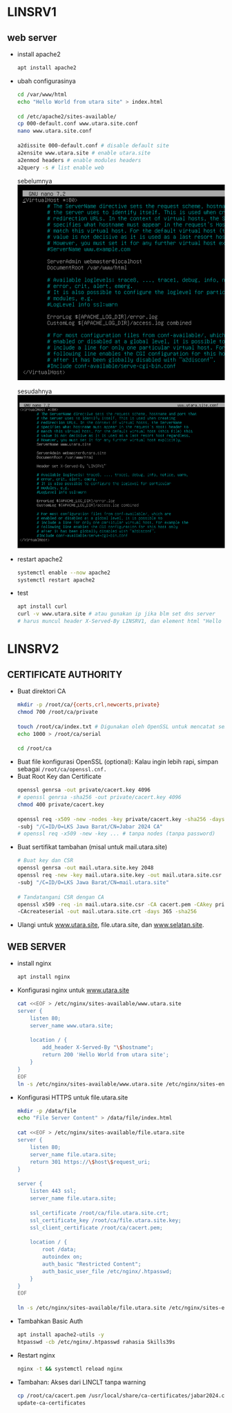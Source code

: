# LINSRV1
## web server
- install apache2
  ```bash
  apt install apache2
  ```
- ubah configurasinya
  ```bash
  cd /var/www/html
  echo "Hello World from utara site" > index.html

  cd /etc/apache2/sites-available/
  cp 000-default.conf www.utara.site.conf 
  nano www.utara.site.conf

  a2dissite 000-default.conf # disable default site
  a2ensite www.utara.site # enable utara.site
  a2enmod headers # enable modules headers
  a2query -s # list enable web
  ```

  sebelumnya \
  ![alt text](images/3_setup_web_server/image.png)

  sesudahnya \
  ![alt text](images/3_setup_web_server/image-1.png)

- restart apache2
  ```bash
  systemctl enable --now apache2
  systemctl restart apache2
  ```
- test
  ```bash
  apt install curl
  curl -v www.utara.site # atau gunakan ip jika blm set dns server
  # harus muncul header X-Served-By LINSRV1, dan element html "Hello World from utara site"
  ```

# LINSRV2
## CERTIFICATE AUTHORITY 
- Buat direktori CA
  ```bash
  mkdir -p /root/ca/{certs,crl,newcerts,private}
  chmod 700 /root/ca/private

  touch /root/ca/index.txt # Digunakan oleh OpenSSL untuk mencatat semua sertifikat yang telah dikeluarkan (issued).
  echo 1000 > /root/ca/serial

  cd /root/ca
  ```
- Buat file konfigurasi OpenSSL (optional): Kalau ingin lebih rapi, simpan sebagai ```/root/ca/openssl.cnf.```
- Buat Root Key dan Certificate
  ```bash
  openssl genrsa -out private/cacert.key 4096
  # openssl genrsa -sha256 -out private/cacert.key 4096
  chmod 400 private/cacert.key

  openssl req -x509 -new -nodes -key private/cacert.key -sha256 -days 3650 -out cacert.pem \
  -subj "/C=ID/O=LKS Jawa Barat/CN=Jabar 2024 CA"
  # openssl req -x509 -new -key ... # tanpa nodes (tanpa password)
  ```
- Buat sertifikat tambahan (misal untuk mail.utara.site)
  ```bash
  # Buat key dan CSR
  openssl genrsa -out mail.utara.site.key 2048
  openssl req -new -key mail.utara.site.key -out mail.utara.site.csr \
  -subj "/C=ID/O=LKS Jawa Barat/CN=mail.utara.site"

  # Tandatangani CSR dengan CA
  openssl x509 -req -in mail.utara.site.csr -CA cacert.pem -CAkey private/cacert.key \
  -CAcreateserial -out mail.utara.site.crt -days 365 -sha256
  ```
- Ulangi untuk www.utara.site, file.utara.site, dan www.selatan.site.

## WEB SERVER
- install nginx
  ```bash
  apt install nginx
  ```
- Konfigurasi nginx untuk www.utara.site
  ```bash
  cat <<EOF > /etc/nginx/sites-available/www.utara.site
  server {
      listen 80;
      server_name www.utara.site;

      location / {
          add_header X-Served-By "\$hostname";
          return 200 'Hello World from utara site';
      }
  }
  EOF
  ln -s /etc/nginx/sites-available/www.utara.site /etc/nginx/sites-enabled/
  ```
- Konfigurasi HTTPS untuk file.utara.site
  ```bash
  mkdir -p /data/file
  echo "File Server Content" > /data/file/index.html

  cat <<EOF > /etc/nginx/sites-available/file.utara.site
  server {
      listen 80;
      server_name file.utara.site;
      return 301 https://\$host\$request_uri;
  }

  server {
      listen 443 ssl;
      server_name file.utara.site;

      ssl_certificate /root/ca/file.utara.site.crt;
      ssl_certificate_key /root/ca/file.utara.site.key;
      ssl_client_certificate /root/ca/cacert.pem;

      location / {
          root /data;
          autoindex on;
          auth_basic "Restricted Content";
          auth_basic_user_file /etc/nginx/.htpasswd;
      }
  }
  EOF

  ln -s /etc/nginx/sites-available/file.utara.site /etc/nginx/sites-enabled/
  ```
- Tambahkan Basic Auth
  ```bash
  apt install apache2-utils -y
  htpasswd -cb /etc/nginx/.htpasswd rahasia Skills39s
  ```
- Restart nginx
  ```bash
  nginx -t && systemctl reload nginx
  ```
- Tambahan: Akses dari LINCLT tanpa warning
  ```bash
  cp /root/ca/cacert.pem /usr/local/share/ca-certificates/jabar2024.crt
  update-ca-certificates
  ```